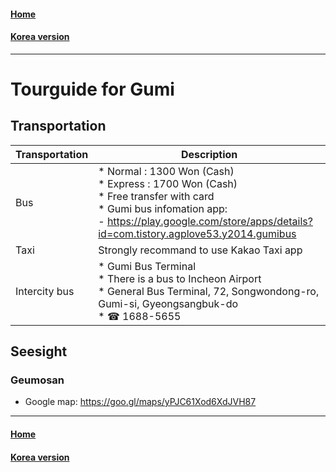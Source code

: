 #### [Home](../README.md)  
#### [Korea version](README_KR.md)  
---
# Tourguide for Gumi

## Transportation

Transportation| Description
--------|---------------------------------------------------------------------------------------------------
Bus |* Normal : 1300 Won (Cash)<br>* Express : 1700 Won (Cash)  <br>* Free transfer with card <br>* Gumi bus infomation app:<br>  - https://play.google.com/store/apps/details?id=com.tistory.agplove53.y2014.gumibus<br> 
Taxi     | Strongly recommand to use Kakao Taxi app  
Intercity bus | * Gumi Bus Terminal<br>* There is a bus to Incheon Airport<br> * General Bus Terminal, 72, Songwondong-ro, Gumi-si, Gyeongsangbuk-do<br>* ☎ 1688-5655

## Seesight

### Geumosan
* Google map: https://goo.gl/maps/yPJC61Xod6XdJVH87

---
#### [Home](../README.md)  
#### [Korea version](README_KR.md)  
